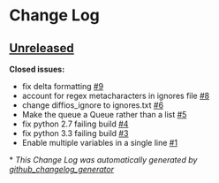 # Change Log

## [Unreleased](https://github.com/robphoenix/diffios/tree/HEAD)

**Closed issues:**

- fix delta formatting [\#9](https://github.com/robphoenix/diffios/issues/9)
- account for regex metacharacters in ignores file [\#8](https://github.com/robphoenix/diffios/issues/8)
- change diffios\_ignore to ignores.txt [\#6](https://github.com/robphoenix/diffios/issues/6)
- Make the queue a Queue rather than a list [\#5](https://github.com/robphoenix/diffios/issues/5)
- fix python 2.7 failing build [\#4](https://github.com/robphoenix/diffios/issues/4)
- fix python 3.3 failing build [\#3](https://github.com/robphoenix/diffios/issues/3)
- Enable multiple variables in a single line [\#1](https://github.com/robphoenix/diffios/issues/1)



\* *This Change Log was automatically generated by [github_changelog_generator](https://github.com/skywinder/Github-Changelog-Generator)*
